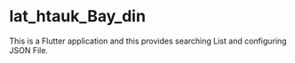 # lat_htauk_Bay_din

This is a Flutter application and this provides searching List and configuring JSON File.
